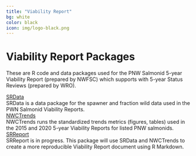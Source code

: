 ```yaml
---
title: "Viability Report"
bg: white
color: black
icon: img/logo-black.png
---
```


# Viability Report Packages

These are R code and data packages used for the PNW Salmonid 5-year Viability Report (prepared by NWFSC) which supports with 5-year Status Reviews (prepared by WRO).

<!-- the part in pkgsboxtext2 will disappear on small screens -->
<div id="pkgscontainer">

<div id="pkgsbox">
<a class="boxlinks"  href="https://nwfsc-math-bio.github.io/SRData/">SRData</a><br>
<span id="pkgsboxtext1">SRData is a data package for the spawner and fraction wild data used in the PWN Salmonid Viability Reports.</span>
</div>

<div id="pkgsbox">
<a class="boxlinks"  href="https://nwfsc-timeseries.github.io/NWCTrends/">NWCTrends</a><br>
<span id="pkgsboxtext1">NWCTrends runs the standardized trends metrics (figures, tables) used in the 2015 and 2020 5-year Viability Reports for listed PNW salmonids.</span>
</div>

<div id="pkgsbox">
<a class="boxlinks"  href="">SRReport</a><br>
<span id="pkgsboxtext1">SRReport is in progress. This package will use SRData and NWCTrends to create a more reproducible Viability Report document using R Markdown.</span>
</div>

</div>